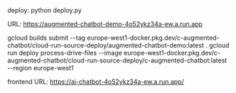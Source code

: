 deploy:
python deploy.py


URL:
https://augmented-chatbot-demo-4o52ykz34a-ew.a.run.app

gcloud builds submit --tag europe-west1-docker.pkg.dev/c-augmented-chatbot/cloud-run-source-deploy/augmented-chatbot-demo:latest .
gcloud run deploy process-drive-files --image europe-west1-docker.pkg.dev/c-augmented-chatbot/cloud-run-source-deploy/c-augmented-chatbot:latest  --region europe-west1

frontend URL: https://ai-chatbot-4o52ykz34a-ew.a.run.app/